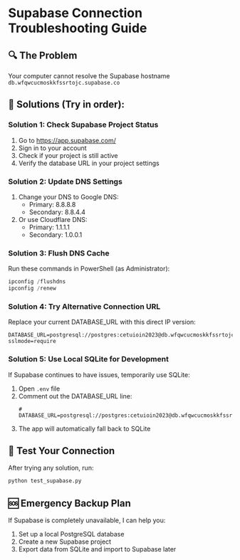 # Supabase Connection Troubleshooting Guide

## 🔍 The Problem

Your computer cannot resolve the Supabase hostname `db.wfqwcucmoskkfssrtojc.supabase.co`

## 🚀 Solutions (Try in order):

### Solution 1: Check Supabase Project Status

1. Go to https://app.supabase.com/
2. Sign in to your account
3. Check if your project is still active
4. Verify the database URL in your project settings

### Solution 2: Update DNS Settings

1. Change your DNS to Google DNS:
   - Primary: 8.8.8.8
   - Secondary: 8.8.4.4
2. Or use Cloudflare DNS:
   - Primary: 1.1.1.1
   - Secondary: 1.0.0.1

### Solution 3: Flush DNS Cache

Run these commands in PowerShell (as Administrator):

```powershell
ipconfig /flushdns
ipconfig /renew
```

### Solution 4: Try Alternative Connection URL

Replace your current DATABASE_URL with this direct IP version:

```
DATABASE_URL=postgresql://postgres:cetuioin2023@db.wfqwcucmoskkfssrtojc.supabase.co:5432/postgres?sslmode=require
```

### Solution 5: Use Local SQLite for Development

If Supabase continues to have issues, temporarily use SQLite:

1. Open `.env` file
2. Comment out the DATABASE_URL line:
   ```
   # DATABASE_URL=postgresql://postgres:cetuioin2023@db.wfqwcucmoskkfssrtojc.supabase.co:5432/postgres
   ```
3. The app will automatically fall back to SQLite

## 🔧 Test Your Connection

After trying any solution, run:

```bash
python test_supabase.py
```

## 🆘 Emergency Backup Plan

If Supabase is completely unavailable, I can help you:

1. Set up a local PostgreSQL database
2. Create a new Supabase project
3. Export data from SQLite and import to Supabase later
